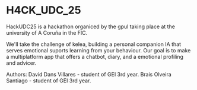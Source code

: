 # H4CK_UDC_25
HackUDC25 is a hackathon organiced by the gpul taking place at the university of A Coruña in the FIC.

We'll take the challenge of kelea, building a personal companion IA that serves emotional suports learning from your behaviour.
Our goal is to make a multiplatform app that offers a chatbot, diary, and a emotional profiling and advicer.

Authors: 
David Dans Villares - student of GEI 3rd year.
Brais Olveira Santiago - student of GEI 3rd year.
